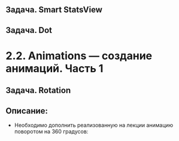 ## Задача. Smart StatsView
## Задача. Dot


# 2.2. Animations — создание анимаций. Часть 1
## Задача. Rotation
## Описание:
- Необходимо дополнить реализованную на лекции анимацию поворотом на 360 градусов:



